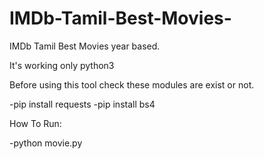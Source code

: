# IMDb-Tamil-Best-Movies-
IMDb Tamil Best Movies year based.

It's working only python3

Before using this tool check these modules are exist or not.

  -pip install requests
  -pip install bs4

How To Run:

  -python movie.py
